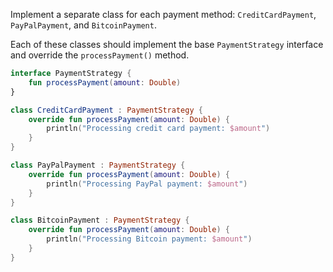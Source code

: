 Implement a separate class for each payment method: `CreditCardPayment`, `PayPalPayment`, and `BitcoinPayment`. 

Each of these classes should implement the base `PaymentStrategy` interface and override the `processPayment()` method.

<div class="hint" title="Refactoring hint">

```kotlin
interface PaymentStrategy {
    fun processPayment(amount: Double)
}

class CreditCardPayment : PaymentStrategy {
    override fun processPayment(amount: Double) {
        println("Processing credit card payment: $amount")
    }
}

class PayPalPayment : PaymentStrategy {
    override fun processPayment(amount: Double) {
        println("Processing PayPal payment: $amount")
    }
}

class BitcoinPayment : PaymentStrategy {
    override fun processPayment(amount: Double) {
        println("Processing Bitcoin payment: $amount")
    }
}
```
</div>

